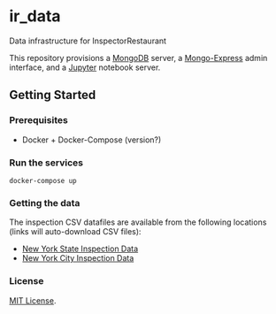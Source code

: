 # ir_data
Data infrastructure for InspectorRestaurant

This repository provisions a [MongoDB](https://www.mongodb.com/) server, a [Mongo-Express](https://github.com/mongo-express/mongo-express) admin interface, and a [Jupyter](http://jupyter.org/) notebook server.

## Getting Started

### Prerequisites
- Docker + Docker-Compose (version?)

### Run the services
```
docker-compose up
```

### Getting the data
The inspection CSV datafiles are available from the following locations (links will auto-download CSV files):
- [New York State Inspection Data](https://health.data.ny.gov/api/views/2hcc-shji/rows.csv?accessType=DOWNLOAD)
- [New York City Inspection Data](https://data.cityofnewyork.us/api/views/43nn-pn8j/rows.csv?accessType=DOWNLOAD)

### License
[MIT License](http://opensource.org/licenses/MIT).
